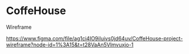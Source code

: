 # CoffeHouse

Wireframe

https://www.figma.com/file/ag1ci4IO9iIuivs0jd64uv/CoffeHouse-project-wireframe?node-id=1%3A15&t=t28VaAn5Vlmvuxjo-1
